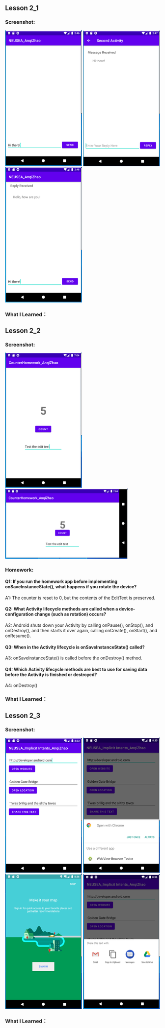 ## Lesson 2_1

### Screenshot:
<img src="https://raw.githubusercontent.com/anqizhao1024/cs5520project/gh-pages/_pics/lesson2_1_screenshot1.PNG" width="250"/>

<img src="https://raw.githubusercontent.com/anqizhao1024/cs5520project/gh-pages/_pics/lesson2_1_screenshot2.PNG" width="250"/>

<img src="https://raw.githubusercontent.com/anqizhao1024/cs5520project/gh-pages/_pics/lesson2_1_screenshot3.PNG" width="250"/>


### What I Learned：

## Lesson 2_2

### Screenshot:
<img src="https://raw.githubusercontent.com/anqizhao1024/cs5520project/gh-pages/_pics/lesson2_2_screenshot1.PNG" width="250"/>

<img src="https://raw.githubusercontent.com/anqizhao1024/cs5520project/gh-pages/_pics/lesson2_2_screenshot2.PNG" width="400"/>


### Homework:

#### Q1: If you run the homework app before implementing onSaveInstanceState(), what happens if you rotate the device?

A1: The counter is reset to 0, but the contents of the EditText is preserved.

#### Q2: What Activity lifecycle methods are called when a device-configuration change (such as rotation) occurs?

A2: Android shuts down your Activity by calling onPause(), onStop(), and onDestroy(), and then starts it over again, calling onCreate(), onStart(), and onResume().

#### Q3: When in the Activity lifecycle is onSaveInstanceState() called?

A3: onSaveInstanceState() is called before the onDestroy() method.

#### Q4: Which Activity lifecycle methods are best to use for saving data before the Activity is finished or destroyed?

A4: onDestroy()

### What I Learned：

## Lesson 2_3

### Screenshot:
<img src="https://raw.githubusercontent.com/anqizhao1024/cs5520project/gh-pages/_pics/lesson2_3_screenshot1.PNG" width="250"/>

<img src="https://raw.githubusercontent.com/anqizhao1024/cs5520project/gh-pages/_pics/lesson2_3_screenshot2.PNG" width="250"/>

<img src="https://raw.githubusercontent.com/anqizhao1024/cs5520project/gh-pages/_pics/lesson2_3_screenshot3.PNG" width="250"/>

<img src="https://raw.githubusercontent.com/anqizhao1024/cs5520project/gh-pages/_pics/lesson2_3_screenshot4.PNG" width="250"/>

### What I Learned：
